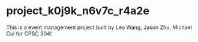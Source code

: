# project_k0j9k_n6v7c_r4a2e

This is a event management project built by Leo Wang, Jason Zhu, Michael Cui for CPSC 304!
